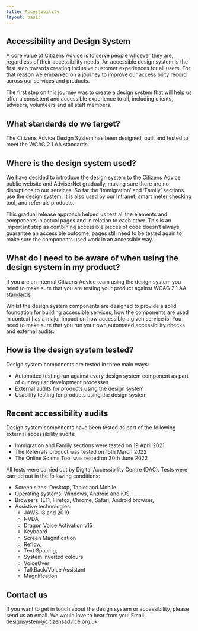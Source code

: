 ```yaml
---
title: Accessibility
layout: basic
---
```


## Accessibility and Design System

A core value of Citizens Advice is to serve people whoever they are, regardless of their accessibility needs. An accessible design system is the first step towards creating inclusive customer experiences for all users. For that reason we embarked on a journey to improve our accessibility record across our services and products.

The first step on this journey was to create a design system that will help us offer a consistent and accessible experience to all, including clients, advisers, volunteers and all staff members.

## What standards do we target?

The Citizens Advice Design System has been designed, built and tested to meet the WCAG 2.1 AA standards.

## Where is the design system used?

We have decided to introduce the design system to the Citizens Advice public website and AdviserNet gradually, making sure there are no disruptions to our services. So far the ‘Immigration’ and ‘Family’ sections use the design system. It is also used by our Intranet, smart meter checking tool, and referrals products.

This gradual release approach helped us test all the elements and components in actual pages and in relation to each other. This is an important step as combining accessible pieces of code doesn’t always guarantee an accessible outcome, pages still need to be tested again to make sure the components used work in an accessible way.

## What do I need to be aware of when using the design system in my product?

If you are an internal Citizens Advice team using the design system you need to make sure that you are testing your product against WCAG 2.1 AA standards.

Whilst the design system components are designed to provide a solid foundation for building accessible services, how the components are used in context has a major impact on how accessible a given service is. You need to make sure that you run your own automated accessibility checks and external audits.

## How is the design system tested?

Design system components are tested in three main ways:

- Automated testing run against every design system component as part of our regular development processes
- External audits for products using the design system
- Usability testing for products using the design system

## Recent accessibility audits

Design system components have been tested as part of the following external accessibility audits:

- Immigration and Family sections were tested on 19 April 2021
- The Referrals product was tested on 15th March 2022
- The Online Scams Tool was tested on 30th June 2022

All tests were carried out by Digital Accessibility Centre (DAC). Tests were carried out in the following conditions:

- Screen sizes: Desktop, Tablet and Mobile
- Operating systems: Windows, Android and iOS.
- Browsers: IE11, Firefox, Chrome, Safari, Android browser,
- Assistive technologies:
  - JAWS 18 and 2019
  - NVDA
  - Dragon Voice Activation v15
  - Keyboard
  - Screen Magnification
  - Reflow,
  - Text Spacing,
  - System inverted colours
  - VoiceOver
  - TalkBack/Voice Assistant
  - Magnification

## Contact us

If you want to get in touch about the design system or accessibility, please send us an email. We would love to hear from you!
Email: [designsystem@citizensadvice.org.uk](mailto:designsystem@citizendsadvice.org.uk)
